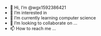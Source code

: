 - 👋 Hi, I’m @wgx1592386421
- 👀 I’m interested in 
- 🌱 I’m currently learning computer science
- 💞️ I’m looking to collaborate on ...
- 📫 How to reach me ...

<!---
wgx1592386421/wgx1592386421 is a ✨ special ✨ repository because its `README.md` (this file) appears on your GitHub profile.
You can click the Preview link to take a look at your changes.
--->
